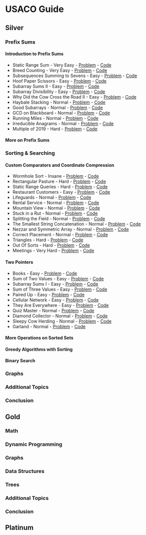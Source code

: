 # USACO Guide

## Silver
### Prefix Sums
#### Introduction to Prefix Sums
- Static Range Sum - Very Easy - [Problem](https://judge.yosupo.jp/problem/static_range_sum) - [Code](https://github.com/hmtrung2305/usaco_guide/blob/main/usaco/silver/prefixsum/introduction_to_prefix_sums/static_range_sum.cpp)
- Breed Counting - Very Easy - [Problem](https://usaco.org/index.php?page=viewproblem2&cpid=595) - [Code](https://github.com/hmtrung2305/usaco_guide/blob/main/usaco/silver/prefixsum/introduction_to_prefix_sums/bcount.cpp)
- Subsequences Summing to Sevens - Easy - [Problem](https://usaco.org/index.php?page=viewproblem2&cpid=572) - [Code](https://github.com/hmtrung2305/usaco_guide/blob/main/usaco/silver/prefixsum/introduction_to_prefix_sums/div7.cpp)
- Hoof Paper Scissors - Easy - [Problem](https://usaco.org/index.php?page=viewproblem2&cpid=691) - [Code](https://github.com/hmtrung2305/usaco_guide/blob/main/usaco/silver/prefixsum/introduction_to_prefix_sums/hps.cpp)
- Subarray Sums II - Easy - [Problem](https://cses.fi/problemset/task/1661) - [Code](https://github.com/hmtrung2305/usaco_guide/blob/main/usaco/silver/prefixsum/introduction_to_prefix_sums/1661.cpp)
- Subarray Divisibility - Easy - [Problem](https://cses.fi/problemset/task/1662) - [Code](https://github.com/hmtrung2305/usaco_guide/blob/main/usaco/silver/prefixsum/introduction_to_prefix_sums/1662.cpp)
- Why Did the Cow Cross the Road II - Easy - [Problem](https://usaco.org/index.php?page=viewproblem2&cpid=715) - [Code](https://github.com/hmtrung2305/usaco_guide/blob/main/usaco/silver/prefixsum/introduction_to_prefix_sums/maxcross.cpp)
- Haybale Stacking - Normal - [Problem](https://usaco.org/index.php?page=viewproblem2&cpid=104) - [Code](https://github.com/hmtrung2305/usaco_guide/blob/main/usaco/silver/prefixsum/introduction_to_prefix_sums/stacking.cpp)
- Good Subarrays - Normal - [Problem](https://codeforces.com/contest/1398/problem/C) - [Code](https://github.com/hmtrung2305/usaco_guide/blob/main/usaco/silver/prefixsum/introduction_to_prefix_sums/1398c.cpp)
- GCD on Blackboard - Normal - [Problem](https://atcoder.jp/contests/abc125/tasks/abc125_c) - [Code](https://github.com/hmtrung2305/usaco_guide/blob/main/usaco/silver/prefixsum/introduction_to_prefix_sums/abc125_c.cpp)
- Running Miles - Normal - [Problem](https://codeforces.com/contest/1826/problem/D) - [Code](https://github.com/hmtrung2305/usaco_guide/blob/main/usaco/silver/prefixsum/introduction_to_prefix_sums/1826d.cpp)
- Irreducible Anagrams - Normal - [Problem](https://codeforces.com/contest/1291/problem/D) - [Code](https://github.com/hmtrung2305/usaco_guide/blob/main/usaco/silver/prefixsum/introduction_to_prefix_sums/1291d.cpp)
- Multiple of 2019 - Hard - [Problem](https://atcoder.jp/contests/abc164/tasks/abc164_d) - [Code](https://github.com/hmtrung2305/usaco_guide/blob/main/usaco/silver/prefixsum/introduction_to_prefix_sums/abc164_d.cpp)
#### More on Prefix Sums
 
### Sorting & Searching
#### Custom Comparators and Coordinate Compression
- Wormhole Sort - Insane - [Problem](https://usaco.org/index.php?page=viewproblem2&cpid=992) - [Code](https://github.com/hmtrung2305/usaco_guide/blob/main/usaco/silver/sortingsandsearching/custom_comparators_and_coordinate_compression/wormsort.cpp)
- Rectangular Pasture - Hard - [Problem](https://usaco.org/index.php?page=viewproblem2&cpid=1063) - [Code](https://github.com/hmtrung2305/usaco_guide/blob/main/usaco/silver/prefixsum/more_on_prefix_sums/rectangular_pasture.cpp)
- Static Range Queries - Hard - [Problem](https://codeforces.com/gym/102951/problem/D) - [Code](https://github.com/hmtrung2305/usaco_guide/blob/main/usaco/silver/sortingsandsearching/custom_comparators_and_coordinate_compression/gym102951d.cpp)
- Restaurant Customers - Easy - [Problem](https://cses.fi/problemset/task/1619) - [Code](https://github.com/hmtrung2305/usaco_guide/blob/main/usaco/silver/sortingsandsearching/custom_comparators_and_coordinate_compression/1619.cpp)
- Lifeguards - Normal - [Problem](https://usaco.org/index.php?page=viewproblem2&cpid=786) - [Code](https://github.com/hmtrung2305/usaco_guide/blob/main/usaco/silver/sortingsandsearching/custom_comparators_and_coordinate_compression/lifeguards.cpp)
- Rental Service - Normal - [Problem](https://usaco.org/index.php?page=viewproblem2&cpid=787) - [Code](https://github.com/hmtrung2305/usaco_guide/blob/main/usaco/silver/sortingsandsearching/custom_comparators_and_coordinate_compression/rental.cpp)
- Mountain View - Normal - [Problem](https://usaco.org/index.php?page=viewproblem2&cpid=896) - [Code](https://github.com/hmtrung2305/usaco_guide/blob/main/usaco/silver/sortingsandsearching/custom_comparators_and_coordinate_compression/mountains.cpp)
- Stuck in a Rut - Normal - [Problem](https://usaco.org/index.php?page=viewproblem2&cpid=1064) - [Code](https://github.com/hmtrung2305/usaco_guide/blob/main/usaco/silver/sortingsandsearching/custom_comparators_and_coordinate_compression/stuck_in_a_rut.cpp)
- Splitting the Field - Normal - [Problem](https://usaco.org/index.php?page=viewproblem2&cpid=645) - [Code](https://github.com/hmtrung2305/usaco_guide/blob/main/usaco/silver/sortingsandsearching/custom_comparators_and_coordinate_compression/split.cpp)
- The Smallest String Concatenation - Normal - [Problem](https://codeforces.com/problemset/problem/632/C) - [Code](https://github.com/hmtrung2305/usaco_guide/blob/main/usaco/silver/sortingsandsearching/custom_comparators_and_coordinate_compression/632c.cpp)
- Nezzar and Symmetric Array - Normal - [Problem](https://codeforces.com/problemset/problem/1478/C) - [Code](https://github.com/hmtrung2305/usaco_guide/blob/main/usaco/silver/sortingsandsearching/custom_comparators_and_coordinate_compression/1478c.cpp)
- Correct Placement - Normal - [Problem](https://codeforces.com/problemset/problem/1472/E) - [Code](https://github.com/hmtrung2305/usaco_guide/blob/main/usaco/silver/sortingsandsearching/custom_comparators_and_coordinate_compression/1472e.cpp)
- Triangles - Hard - [Problem](https://usaco.org/index.php?page=viewproblem2&cpid=1015) - [Code](https://github.com/hmtrung2305/usaco_guide/blob/main/usaco/silver/sortingsandsearching/custom_comparators_and_coordinate_compression/triangles.cpp)
- Out Of Sorts - Hard - [Problem](https://usaco.org/index.php?page=viewproblem2&cpid=834) - [Code](https://github.com/hmtrung2305/usaco_guide/blob/main/usaco/silver/sortingsandsearching/custom_comparators_and_coordinate_compression/sort.cpp)
- Meetings - Very Hard - [Problem](https://usaco.org/index.php?page=viewproblem2&cpid=967) - [Code](https://github.com/hmtrung2305/usaco_guide/blob/main/usaco/silver/sortingsandsearching/custom_comparators_and_coordinate_compression/meetings.cpp)
#### Two Pointers
- Books - Easy - [Problem](https://codeforces.com/contest/279/problem/B) - [Code](https://github.com/hmtrung2305/usaco_guide/blob/main/usaco/silver/sortingsandsearching/two_pointers/279b.cpp)
- Sum of Two Values - Easy - [Problem](https://cses.fi/problemset/task/1640) - [Code](https://github.com/hmtrung2305/usaco_guide/blob/main/usaco/silver/sortingsandsearching/two_pointers/1640.cpp)
- Subarray Sums I - Easy - [Problem](https://cses.fi/problemset/task/1660) - [Code](https://github.com/hmtrung2305/usaco_guide/blob/main/usaco/silver/sortingsandsearching/two_pointers/1660.cpp)
- Sum of Three Values - Easy - [Problem](https://cses.fi/problemset/task/1641) - [Code](https://github.com/hmtrung2305/usaco_guide/blob/main/usaco/silver/sortingsandsearching/two_pointers/1641.cpp)
- Paired Up - Easy - [Problem](https://usaco.org/index.php?page=viewproblem2&cpid=738) - [Code](https://github.com/hmtrung2305/usaco_guide/blob/main/usaco/silver/sortingsandsearching/two_pointers/pairup.cpp)
- Cellular Network - Easy - [Problem](https://codeforces.com/contest/702/problem/C) - [Code](https://github.com/hmtrung2305/usaco_guide/blob/main/usaco/silver/sortingsandsearching/two_pointers/702c.cpp)
- They Are Everywhere - Easy - [Problem](https://codeforces.com/problemset/problem/701/C) - [Code](https://github.com/hmtrung2305/usaco_guide/blob/main/usaco/silver/sortingsandsearching/two_pointers/701c.cpp)
- Quiz Master - Normal - [Problem](https://codeforces.com/contest/1777/problem/C) - [Code](https://github.com/hmtrung2305/usaco_guide/blob/main/usaco/silver/sortingsandsearching/two_pointers/1777c.cpp)
- Diamond Collector - Normal - [Problem](https://usaco.org/index.php?page=viewproblem2&cpid=643) - [Code](https://github.com/hmtrung2305/usaco_guide/blob/main/usaco/silver/sortingsandsearching/two_pointers/diamond.cpp)
- Sleepy Cow Herding - Normal - [Problem](https://usaco.org/index.php?page=viewproblem2&cpid=918) - [Code](https://github.com/hmtrung2305/usaco_guide/blob/main/usaco/silver/sortingsandsearching/two_pointers/herding.cpp)
- Garland - Normal - [Problem](https://codeforces.com/problemset/problem/814/C) - [Code](https://github.com/hmtrung2305/usaco_guide/blob/main/usaco/silver/sortingsandsearching/two_pointers/814c.cpp)
#### More Operations on Sorted Sets
#### Greedy Algorithms with Sorting
#### Binary Search

### Graphs
### Additional Topics
### Conclusion

## Gold
### Math
### Dynamic Programming
### Graphs
### Data Structures
### Trees
### Additional Topics
### Conclusion
## Platinum
